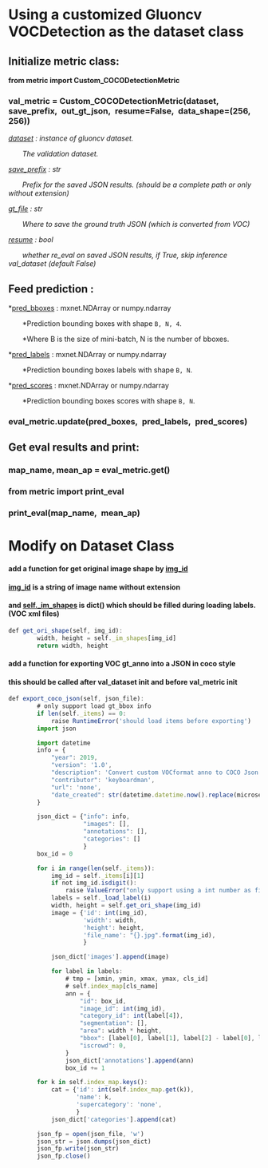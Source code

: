 # Using a customized Gluoncv VOCDetection as the dataset class

## Initialize metric class:

**from metric import Custom_COCODetectionMetric**

### val_metric = Custom_COCODetectionMetric(dataset,&ensp;save_prefix,&ensp;out_gt_json,&ensp;resume=False,&ensp;data_shape=(256, 256))

*[dataset]() : instance of gluoncv dataset.*

&ensp;&ensp;&ensp;&ensp;*The validation dataset.*

*[save_prefix]() : str*

&ensp;&ensp;&ensp;&ensp;*Prefix for the saved JSON results. (should be a complete path or only without extension)*

*[gt_file]() : str*

&ensp;&ensp;&ensp;&ensp;*Where to save the ground truth JSON (which is converted from VOC)*

*[resume]() : bool*

&ensp;&ensp;&ensp;&ensp;*whether re_eval on saved JSON results, if True, skip inference val_dataset (default False)*


## Feed prediction :
*[pred_bboxes]() : mxnet.NDArray or numpy.ndarray

&ensp;&ensp;&ensp;&ensp;*Prediction bounding boxes with shape `B, N, 4`.

&ensp;&ensp;&ensp;&ensp;*Where B is the size of mini-batch, N is the number of bboxes.

*[pred_labels]() : mxnet.NDArray or numpy.ndarray

&ensp;&ensp;&ensp;&ensp;*Prediction bounding boxes labels with shape `B, N`.

*[pred_scores]() : mxnet.NDArray or numpy.ndarray

&ensp;&ensp;&ensp;&ensp;*Prediction bounding boxes scores with shape `B, N`.

### eval_metric.update(pred_boxes,&ensp;pred_labels,&ensp;pred_scores)

## Get eval results and print:

### map_name, mean_ap = eval_metric.get()
### from metric import print_eval
### print_eval(map_name,&ensp;mean_ap)

# Modify on Dataset Class
#### add a function for get original image shape by [img_id]()
#### [img_id]() is a string of image name without extension
#### and [self._im_shapes]() is dict() which should be filled during loading labels. (VOC xml files)
```javascript
def get_ori_shape(self, img_id):
        width, height = self._im_shapes[img_id]
        return width, height
```

#### add a function for exporting VOC gt_anno into a JSON in coco style
#### this should be called after val_dataset init and before val_metric init
```javascript
def export_coco_json(self, json_file):
        # only support load gt_bbox info
        if len(self._items) == 0:
            raise RuntimeError('should load items before exporting')
        import json

        import datetime
        info = {
            "year": 2019,
            "version": '1.0',
            "description": 'Convert custom VOCformat anno to COCO Json',
            "contributor": 'keyboardman',
            "url": 'none',
            "date_created": str(datetime.datetime.now().replace(microsecond=0)),
        }

        json_dict = {"info": info,
                     "images": [],
                     "annotations": [],
                     "categories": []
                     }
        box_id = 0

        for i in range(len(self._items)):
            img_id = self._items[i][1]
            if not img_id.isdigit():
                raise ValueError("only support using a int number as file name")
            labels = self._load_label(i)
            width, height = self.get_ori_shape(img_id)
            image = {'id': int(img_id),
                     'width': width,
                     'height': height,
                     'file_name': "{}.jpg".format(img_id),
                     }

            json_dict['images'].append(image)

            for label in labels:
                # tmp = [xmin, ymin, xmax, ymax, cls_id]
                # self.index_map[cls_name]
                ann = {
                    "id": box_id,
                    "image_id": int(img_id),
                    "category_id": int(label[4]),
                    "segmentation": [],
                    "area": width * height,
                    "bbox": [label[0], label[1], label[2] - label[0], label[3] - label[1]],
                    "iscrowd": 0,
                }
                json_dict['annotations'].append(ann)
                box_id += 1

        for k in self.index_map.keys():
            cat = {'id': int(self.index_map.get(k)),
                   'name': k,
                   'supercategory': 'none',
                   }
            json_dict['categories'].append(cat)

        json_fp = open(json_file, 'w')
        json_str = json.dumps(json_dict)
        json_fp.write(json_str)
        json_fp.close()
```
